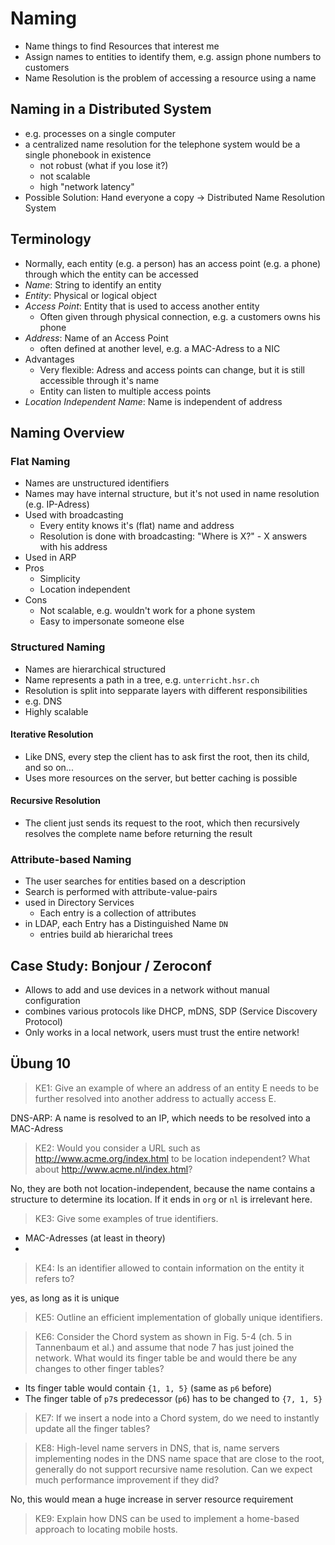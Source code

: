 # Naming

- Name things to find Resources that interest me
- Assign names to entities to identify them, e.g. assign phone numbers to customers
- Name Resolution is the problem of accessing a resource using a name

## Naming in a Distributed System
- e.g. processes on a single computer
- a centralized name resolution for the telephone system would be a single phonebook in existence
    - not robust (what if you lose it?)
    - not scalable
    - high "network latency"
- Possible Solution: Hand everyone a copy -> Distributed Name Resolution System

## Terminology
- Normally, each entity (e.g. a person) has an access point (e.g. a phone) through which the entity can be accessed
- *Name*: String to identify an entity
- *Entity*: Physical or logical object
- *Access Point*: Entity that is used to access another entity
    - Often given through physical connection, e.g. a customers owns his phone
- *Address*: Name of an Access Point
    - often defined at another level, e.g. a MAC-Adress to a NIC
- Advantages
    - Very flexible: Adress and access points can change, but it is still accessible through it's name
    - Entity can listen to multiple access points
- *Location Independent Name*: Name is independent of address

## Naming Overview
### Flat Naming
- Names are unstructured identifiers
- Names may have internal structure, but it's not used in name resolution (e.g. IP-Adress)
- Used with broadcasting
    - Every entity knows it's (flat) name and address
    - Resolution is done with broadcasting: "Where is X?" - X answers with his address
- Used in ARP
- Pros
    - Simplicity
    - Location independent
- Cons
    - Not scalable, e.g. wouldn't work for a phone system
    - Easy to impersonate someone else
### Structured Naming
- Names are hierarchical structured
- Name represents a path in a tree, e.g. `unterricht.hsr.ch`
- Resolution is split into sepparate layers with different responsibilities
- e.g. DNS
- Highly scalable

#### Iterative Resolution
- Like DNS, every step the client has to ask first the root, then its child, and so on...
- Uses more resources on the server, but better caching is possible

#### Recursive Resolution
- The client just sends its request to the root, which then recursively resolves the complete name before returning the result


### Attribute-based Naming
- The user searches for entities based on a description
- Search is performed with attribute-value-pairs
- used in Directory Services
    - Each entry is a collection of attributes
- in LDAP, each Entry has a Distinguished Name `DN`
    - entries build ab hierarichal trees

## Case Study: Bonjour / Zeroconf
- Allows to add and use devices in a network without manual configuration
- combines various protocols like DHCP, mDNS, SDP (Service Discovery Protocol)
- Only works in a local network, users must trust the entire network!

## Übung 10
> KE1: Give an example of where an address of an entity E needs to be further resolved into another address to actually access E.

DNS-ARP: A name is resolved to an IP, which needs to be resolved into a MAC-Adress

> KE2: Would you consider a URL such as http://www.acme.org/index.html to be location independent? What about http://www.acme.nl/index.html?

No, they are both not location-independent, because the name contains a structure to determine its location. If it ends in `org` or `nl` is irrelevant here.

> KE3: Give some examples of true identifiers.

- MAC-Adresses (at least in theory)
-

> KE4: Is an identifier allowed to contain information on the entity it refers to?

yes, as long as it is unique

> KE5: Outline an efficient implementation of globally unique identifiers.



> KE6: Consider the Chord system as shown in Fig. 5-4 (ch. 5 in Tannenbaum et al.) and assume that node 7 has just joined the network. What would its finger table be and would there be any changes to other finger tables?

- Its finger table would contain `{1, 1, 5}` (same as `p6` before)
- The finger table of `p7`s predecessor (`p6`) has to be changed to `{7, 1, 5}`

> KE7: If we insert a node into a Chord system, do we need to instantly update all the finger tables?



> KE8: High-level name servers in DNS, that is, name servers implementing nodes in the DNS name space that are close to the root, generally do not support recursive name resolution. Can we expect much performance improvement if they did?

No, this would mean a huge increase in server resource requirement

> KE9: Explain how DNS can be used to implement a home-based approach to locating mobile hosts.




